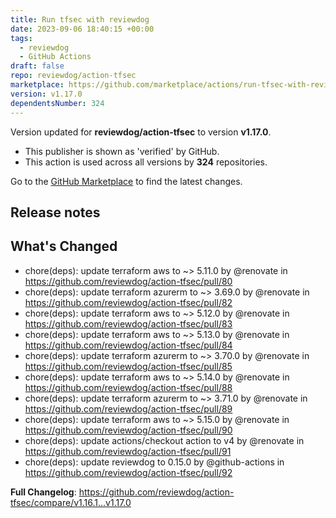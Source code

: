 ```yaml
---
title: Run tfsec with reviewdog
date: 2023-09-06 18:40:15 +00:00
tags:
  - reviewdog
  - GitHub Actions
draft: false
repo: reviewdog/action-tfsec
marketplace: https://github.com/marketplace/actions/run-tfsec-with-reviewdog
version: v1.17.0
dependentsNumber: 324
---
```



Version updated for **reviewdog/action-tfsec** to version **v1.17.0**.
- This publisher is shown as 'verified' by GitHub.
- This action is used across all versions by **324** repositories.

Go to the [GitHub Marketplace](https://github.com/marketplace/actions/run-tfsec-with-reviewdog) to find the latest changes.

## Release notes

## What's Changed
* chore(deps): update terraform aws to ~> 5.11.0 by @renovate in https://github.com/reviewdog/action-tfsec/pull/80
* chore(deps): update terraform azurerm to ~> 3.69.0 by @renovate in https://github.com/reviewdog/action-tfsec/pull/82
* chore(deps): update terraform aws to ~> 5.12.0 by @renovate in https://github.com/reviewdog/action-tfsec/pull/83
* chore(deps): update terraform aws to ~> 5.13.0 by @renovate in https://github.com/reviewdog/action-tfsec/pull/84
* chore(deps): update terraform azurerm to ~> 3.70.0 by @renovate in https://github.com/reviewdog/action-tfsec/pull/85
* chore(deps): update terraform aws to ~> 5.14.0 by @renovate in https://github.com/reviewdog/action-tfsec/pull/88
* chore(deps): update terraform azurerm to ~> 3.71.0 by @renovate in https://github.com/reviewdog/action-tfsec/pull/89
* chore(deps): update terraform aws to ~> 5.15.0 by @renovate in https://github.com/reviewdog/action-tfsec/pull/90
* chore(deps): update actions/checkout action to v4 by @renovate in https://github.com/reviewdog/action-tfsec/pull/91
* chore(deps): update reviewdog to 0.15.0 by @github-actions in https://github.com/reviewdog/action-tfsec/pull/92


**Full Changelog**: https://github.com/reviewdog/action-tfsec/compare/v1.16.1...v1.17.0
